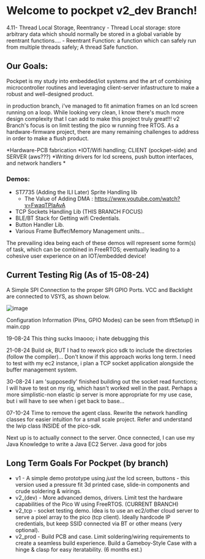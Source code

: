 # Welcome to pockpet v2_dev Branch!


4.11- Thread Local Storage, Reentrancy
    - Thread Local storage: store arbitrary data which should normally be stored in a global variable by reentrant functions....
    - Reentrant Function: a function which can safely run from multiple threads safely; A thread Safe function.
    

## Our Goals:
Pockpet is my study into embedded/iot systems and the art of combining microcontroller routines
and leveraging client-server infastructure to make a robust and well-designed product.

in production branch, i've managed to fit animation frames on an lcd screen running on a loop.
While looking very clean, I know there's much more design complexity that I can add to make this 
project truly great!!!
v2 Branch's focus is on limit testing the pico w running free RTOS. As a hardware-firmware project,
there are many remaining challenges to address in order to make a flush product.

*Hardware-PCB fabrication
*IOT/Wifi handling; CLIENT (pockpet-side) and SERVER (aws???)
*Writing drivers for lcd screens, push button interfaces, and network handlers
*


### Demos:
* ST7735 (Adding the ILI Later) Sprite Handling lib
  * The Value of Adding DMA : https://www.youtube.com/watch?v=FwaqTPlaAvA
* TCP Sockets Handling Lib (THIS BRANCH FOCUS)
* BLE/BT Stack for Getting wifi Credentials.
* Button Handler Lib.
* Various Frame Buffer/Memory Management units...

The prevailing idea being each of these demos will represent some form(s) of task, which can be combined in FreeRTOS; eventually leading to a cohesive user experience on an IOT/embedded device!


## Current Testing Rig (As of 15-08-24)
A Simple SPI Connection to the proper SPI GPIO Ports. VCC and Backlight are connected to VSYS, as shown below.

![image](https://github.com/user-attachments/assets/e7b783ed-5451-4845-b30a-2069199bcdb8)

Configuration Information (Pins, GPIO Modes) can be seen from tftSetup() in main.cpp

19-08-24
This thing sucks lmaooo; i hate debugging this

21-08-24
Build ok, BUT I had to rework pico sdk to include the directories (follow the compiler)... Don't know if this approach works long term.
I need to test with my ec2 instance, i plan a TCP socket application alongside the buffer management system.

30-08-24
I am 'supposedly' finished building out the socket read functions; 
I will have to test on my rig, which hasn't worked well in the past. Perhaps a more simplistic-non elastic ip server is more appropriate for my use case, but i will have to see when i get back to base...

07-10-24
Time to remove the agent class. Rewrite the network handling classes for easier intuition for a small scale project. Refer and understand the lwip class INSIDE of the pico-sdk.

Next up is to actually connect to the server. 
Once connected, I can use my Java Knowledge to write a Java EC2 Server. Java good for jobs

## Long Term Goals For Pockpet (by branch)
+ v1 - A simple demo prototype using *just* the lcd screen, buttons - this version used a pressure fit 3d printed case, slide-in components and crude soldering & wirings.
+ v2_(dev) - More advanced demos, drivers. Limit test the hardware capabilities of the Pico W using FreeRTOS. (CURRENT BRANCH)
+ v2_tcp - socket testing demo. Idea is to use an ec2/other cloud server to serve a pixel array to the pico (tcp client). Ideally hardcode IP credentials, but keep SSID connected via BT or other means (very optional).
+ v2_prod - Build PCB and case. Limit soldering/wiring requirements to create a seamless build experience. Build a Gameboy-Style Case with a hinge & clasp for easy iteratability. (6 months est.)
